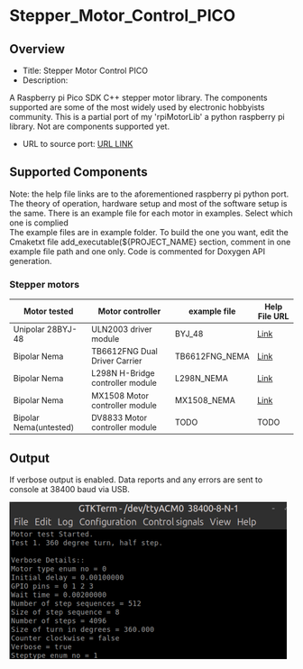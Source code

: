 # Stepper_Motor_Control_PICO

## Overview

* Title: Stepper Motor Control PICO 
* Description: 

A Raspberry pi Pico SDK C++ stepper motor library.
The components supported are some of the most widely used by electronic hobbyists community.
This is a partial port of my 'rpiMotorLib' a python raspberry pi library.
Not are components supported yet.

* URL to source port: [URL LINK](https://github.com/gavinlyonsrepo/RpiMotorLib)


## Supported Components

Note: the help file links are to the aforementioned raspberry pi python port.
The theory of operation, hardware setup and most of the software setup is the same.
There is an example file for each motor in examples. Select which one is complied  
The example files are in example folder. To build the one you want, 
edit the Cmaketxt file add_executable(${PROJECT_NAME} section, 
comment in one example file path and one only. 
Code is commented for Doxygen API generation. 

### Stepper motors

| Motor tested | Motor controller| example file |Help File URL |
| ----- | ----- | ----- | ---- |
|Unipolar 28BYJ-48| ULN2003 driver module| BYJ_48|[Link](https://github.com/gavinlyonsrepo/RpiMotorLib/blob/master/extra/Documentation/28BYJ.md)| 
|Bipolar Nema| TB6612FNG Dual Driver Carrier| TB6612FNG_NEMA |[Link](https://github.com/gavinlyonsrepo/RpiMotorLib/blob/master/extra/Documentation/Nema11TB6612FNG.md) |
|Bipolar Nema| L298N H-Bridge controller module| L298N_NEMA|[Link](https://github.com/gavinlyonsrepo/RpiMotorLib/blob/master/extra/Documentation/Nema11L298N.md) |
|Bipolar Nema| MX1508 Motor controller module| MX1508_NEMA|[Link](https://github.com/gavinlyonsrepo/RpiMotorLib/blob/master/extra/Documentation/Nema11MX150X.md) |
|Bipolar Nema(untested)| DV8833 Motor controller module| TODO| TODO |



## Output 

If verbose output is enabled. Data reports and any errors are sent to console at 38400 baud via USB. 

![ op ](https://github.com/gavinlyonsrepo/Stepper_Motor_Control_PICO/blob/main/extra/images/output.png)





